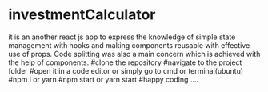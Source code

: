 # investmentCalculator
it is an another react js app to express the knowledge of simple state management with hooks and making components reusable with effective use of props. Code splitting was also a main concern which is achieved with the help of components. 
#clone the repository
#navigate to the project folder
#open it in a code editor or simply go to cmd or terminal(ubuntu)
#npm i or yarn
#npm start or yarn start
#happy coding ....
